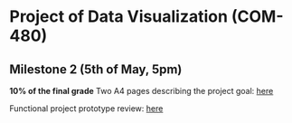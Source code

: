 # Project of Data Visualization (COM-480)

## Milestone 2 (5th of May, 5pm)
**10% of the final grade**
Two A4 pages describing the project goal: [here](Plottwistters.pdf)

Functional project prototype review: [here](https://64548019311497495ec4537c--remarkable-lollipop-a7497e.netlify.app/)

